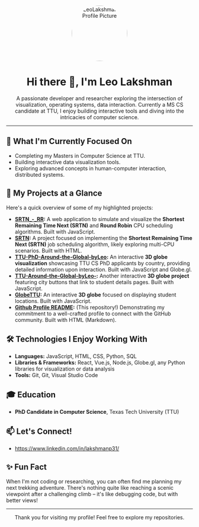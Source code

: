 <div align="center">
  <img src="https://media-hosting.imagekit.io/0c51c9a180c84cfb/Designer.jpeg?Expires=1837904598&Key-Pair-Id=K2ZIVPTIP2VGHC&Signature=dkuaupwLklng9bcPvJQwVCin9r0s3E0MnGd6dMxiPbsq~tDtl~KcrxsU-UV7UNbZsps421pOd0HRL3bjD0FbJtuOFtMIltiK8HSWxJ4NhmK1p1qfQQQrJzxiPvc9sKgLt64U8LlH5oLiXnKOfkrjP0xzjSzct3SD-HlFJPQtIkIPDXndQoBvenZsXSWZhsR1~FtoxQ-zETeqdLEpWTcmw8e8j8ZKb0-v~oaXAkk7tyPMjJhFnk2yeAKhxSfYmXozlYpNf1lxTUDGzgpSJfAi~uJy4IUjyKU7oVDFqcZf7S010CBZenvZYremkGYxTT6gYidF-N9mo1jTUyYH2jrZZQ__" alt="LeoLakshman's Profile Picture" width="150" style="border-radius: 50%;">
  <h1>Hi there 👋, I'm Leo Lakshman</h1>
  <p>A passionate developer and researcher exploring the intersection of visualization, operating systems, data interaction. Currently a MS CS candidate at TTU, I enjoy building interactive tools and diving into the intricacies of computer science.</p>
</div>

---

## 🔭 What I'm Currently Focused On

* Completing my Masters in Computer Science at TTU.
* Building interactive data visualization tools.
* Exploring advanced concepts in human-computer interaction, distributed systems.

## 🌱 My Projects at a Glance

Here's a quick overview of some of my highlighted projects:

* **[SRTN_-_RR](https://github.com/LeoLakshman/SRTN_-_RR):** A web application to simulate and visualize the **Shortest Remaining Time Next (SRTN)** and **Round Robin** CPU scheduling algorithms. Built with JavaScript.
* **[SRTN](https://github.com/LeoLakshman/SRTN):** A project focused on implementing the **Shortest Remaining Time Next (SRTN)** job scheduling algorithm, likely exploring multi-CPU scenarios. Built with HTML.
* **[TTU-PhD-Around-the-Global-byLeo](https://github.com/LeoLakshman/TTU-PhD-Around-the-Global-byLeo):** An interactive **3D globe visualization** showcasing TTU CS PhD applicants by country, providing detailed information upon interaction. Built with JavaScript and Globe.gl.
* **[TTU-Around-the-Global-byLeo-](https://github.com/LeoLakshman/TTU-Around-the-Global-byLeo-):** Another interactive **3D globe project** featuring city buttons that link to student details pages. Built with JavaScript.
* **[GlobeTTU](https://github.com/LeoLakshman/GlobeTTU):** An interactive **3D globe** focused on displaying student locations. Built with JavaScript.
* **[Github Profile README](https://github.com/LeoLakshman/LeoLakshman):** (This repository!) Demonstrating my commitment to a well-crafted profile to connect with the GitHub community. Built with HTML (Markdown).

## 🛠️ Technologies I Enjoy Working With

* **Languages:** JavaScript, HTML, CSS, Python, SQL
* **Libraries & Frameworks:** React, Vue.js, Node.js, Globe.gl, any Python libraries for visualization or data analysis
* **Tools:** Git, Git, Visual Studio Code

## 🎓 Education

* **PhD Candidate in Computer Science**, Texas Tech University (TTU)

## 📫 Let's Connect!

* https://www.linkedin.com/in/lakshmanp31/

## ✨ Fun Fact

When I'm not coding or researching, you can often find me planning my next trekking adventure. There's nothing quite like reaching a scenic viewpoint after a challenging climb – it's like debugging code, but with better views!

---

<div align="center">
  Thank you for visiting my profile! Feel free to explore my repositories.
</div>
